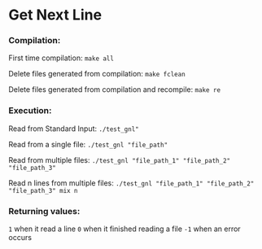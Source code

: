 # Get Next Line

### Compilation:

First time compilation:
`make all`

Delete files generated from compilation:
`make fclean`

Delete files generated from compilation and recompile:
`make re`

### Execution:

Read from Standard Input:
`./test_gnl"`

Read from a single file:
`./test_gnl "file_path"`

Read from multiple files:
`./test_gnl "file_path_1" "file_path_2" "file_path_3"`

Read n lines from multiple files:
`./test_gnl "file_path_1" "file_path_2" "file_path_3" mix n`

### Returning values:
`1` when it read a line
`0` when it finished reading a file
`-1` when an error occurs
